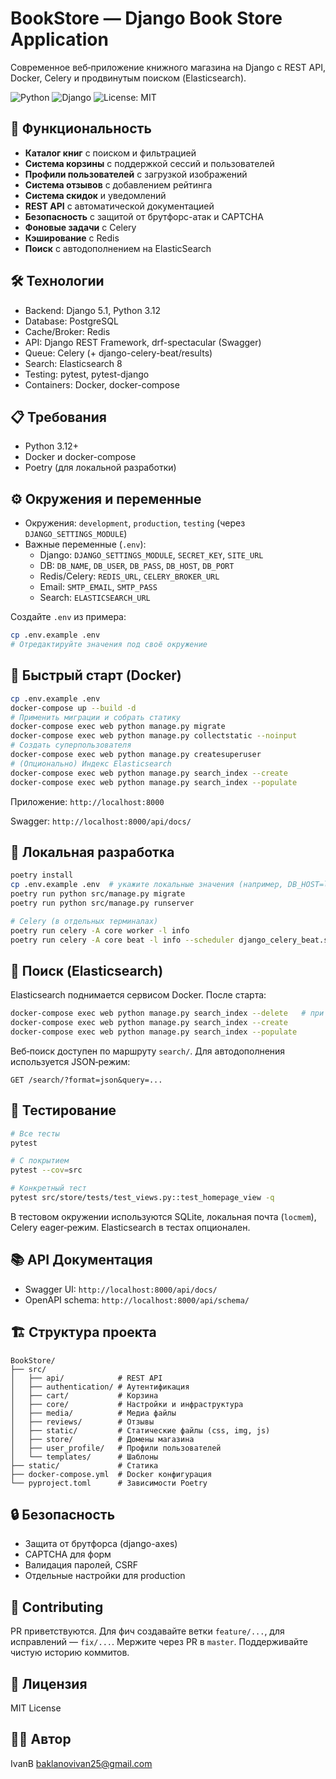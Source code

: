 # BookStore — Django Book Store Application

Современное веб‑приложение книжного магазина на Django с REST API, Docker, Celery и продвинутым поиском (Elasticsearch).

![Python](https://img.shields.io/badge/Python-3.12-blue)
![Django](https://img.shields.io/badge/Django-5.1-green)
![License: MIT](https://img.shields.io/badge/License-MIT-yellow.svg)

## 🚀 Функциональность

- **Каталог книг** с поиском и фильтрацией
- **Система корзины** с поддержкой сессий и пользователей
- **Профили пользователей** с загрузкой изображений
- **Система отзывов** с добавлением рейтинга
- **Система скидок** и уведомлений
- **REST API** с автоматической документацией
- **Безопасность** с защитой от брутфорс-атак и CAPTCHA
- **Фоновые задачи** с Celery
- **Кэширование** с Redis
- **Поиск** c автодополнением на ElasticSearch

## 🛠 Технологии

- Backend: Django 5.1, Python 3.12
- Database: PostgreSQL
- Cache/Broker: Redis
- API: Django REST Framework, drf-spectacular (Swagger)
- Queue: Celery (+ django-celery-beat/results)
- Search: Elasticsearch 8
- Testing: pytest, pytest-django
- Containers: Docker, docker-compose

## 📋 Требования

- Python 3.12+
- Docker и docker-compose
- Poetry (для локальной разработки)

## ⚙️ Окружения и переменные

- Окружения: `development`, `production`, `testing` (через `DJANGO_SETTINGS_MODULE`)
- Важные переменные (`.env`):
  - Django: `DJANGO_SETTINGS_MODULE`, `SECRET_KEY`, `SITE_URL`
  - DB: `DB_NAME`, `DB_USER`, `DB_PASS`, `DB_HOST`, `DB_PORT`
  - Redis/Celery: `REDIS_URL`, `CELERY_BROKER_URL`
  - Email: `SMTP_EMAIL`, `SMTP_PASS`
  - Search: `ELASTICSEARCH_URL`

Создайте `.env` из примера:

```bash
cp .env.example .env
# Отредактируйте значения под своё окружение
```

## 🚀 Быстрый старт (Docker)

```bash
cp .env.example .env
docker-compose up --build -d
# Применить миграции и собрать статику
docker-compose exec web python manage.py migrate
docker-compose exec web python manage.py collectstatic --noinput
# Создать суперпользователя
docker-compose exec web python manage.py createsuperuser
# (Опционально) Индекс Elasticsearch
docker-compose exec web python manage.py search_index --create
docker-compose exec web python manage.py search_index --populate
```

Приложение: `http://localhost:8000`

Swagger: `http://localhost:8000/api/docs/`

## 🔧 Локальная разработка

```bash
poetry install
cp .env.example .env  # укажите локальные значения (например, DB_HOST=localhost)
poetry run python src/manage.py migrate
poetry run python src/manage.py runserver

# Celery (в отдельных терминалах)
poetry run celery -A core worker -l info
poetry run celery -A core beat -l info --scheduler django_celery_beat.schedulers:DatabaseScheduler
```

## 🔎 Поиск (Elasticsearch)

Elasticsearch поднимается сервисом Docker. После старта:

```bash
docker-compose exec web python manage.py search_index --delete   # при необходимости
docker-compose exec web python manage.py search_index --create
docker-compose exec web python manage.py search_index --populate
```

Веб‑поиск доступен по маршруту `search/`. Для автодополнения используется JSON‑режим:

```
GET /search/?format=json&query=...
```

## 🧪 Тестирование

```bash
# Все тесты
pytest

# С покрытием
pytest --cov=src

# Конкретный тест
pytest src/store/tests/test_views.py::test_homepage_view -q
```

В тестовом окружении используются SQLite, локальная почта (`locmem`), Celery eager‑режим. Elasticsearch в тестах опционален.

## 📚 API Документация

- Swagger UI: `http://localhost:8000/api/docs/`
- OpenAPI schema: `http://localhost:8000/api/schema/`

## 🏗 Структура проекта

```
BookStore/
├── src/
│   ├── api/            # REST API
│   ├── authentication/ # Аутентификация
│   ├── cart/           # Корзина
│   ├── core/           # Настройки и инфраструктура
│   ├── media/          # Медиа файлы
│   ├── reviews/        # Отзывы
│   ├── static/         # Статические файлы (css, img, js)
│   ├── store/          # Домены магазина
│   ├── user_profile/   # Профили пользователей
│   └── templates/      # Шаблоны
├── static/             # Статика
├── docker-compose.yml  # Docker конфигурация
└── pyproject.toml      # Зависимости Poetry
```

## 🔒 Безопасность

- Защита от брутфорса (django-axes)
- CAPTCHA для форм
- Валидация паролей, CSRF
- Отдельные настройки для production

## 🤝 Contributing

PR приветствуются. Для фич создавайте ветки `feature/...`, для исправлений — `fix/...`. 
Мержите через PR в `master`. Поддерживайте чистую историю коммитов.

## 📝 Лицензия

MIT License

## 👨‍💻 Автор

IvanB <baklanovivan25@gmail.com>
